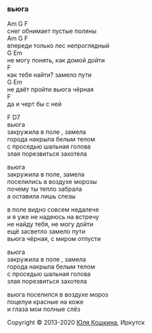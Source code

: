 ### вьюга  

Am       G              F   
снег обнимает пустые поляны   
Am       G              F   
впереди только лес непроглядный    
G                Em    
не могу понять, как домой дойти  
F  
как тебя найти? замело пути   
G               Em  
не даёт пройти вьюга чёрная   
F   
да и черт бы с ней    


F D7  
вьюга  
закружила в поле , замела  
города накрыла белым телом  
с проседью шальная голова  
злая порезвиться захотела  

вьюга  
закружила в поле, замела  
поселились в воздухе морозы  
почему ты тепло забрала  
а оставила лишь слезы  

в поле видно совсем недалече  
и я уже не надеюсь на встречу  
не найду тебя, не могу дойти  
ещё засветло замело пути    
вьюга чёрная, с миром отпусти  

вьюга  
закружила в поле , замела  
города накрыла белым телом  
с проседью шальная голова  
злая порезвиться захотела  

вьюга
поселился в воздухе мороз  
поцелуи красные на коже  
и глаза мои полные слёз  

Copyright © 2013-2020 [Юля Кошкина](https://vk.com/koshkamoroshka), Иркутск
